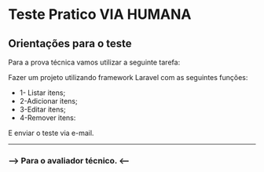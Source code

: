 # Teste Pratico VIA HUMANA

## Orientações para o teste
Para a prova técnica vamos utilizar a seguinte tarefa:

Fazer um projeto utilizando framework Laravel com as seguintes funções:
- 1- Listar itens;
- 2-Adicionar itens;
- 3-Editar itens;
- 4-Remover itens:

E enviar o teste via e-mail.
______

### --> Para o avaliador técnico. <--


